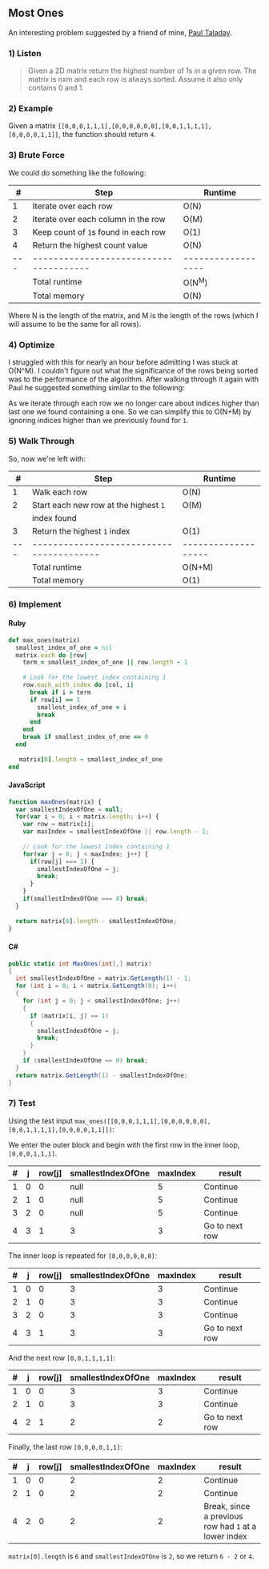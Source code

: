 ## Most Ones
An interesting problem suggested by a friend of mine, [Paul Taladay](https://github.com/PTaladay).

### 1) Listen
> Given a 2D matrix return the highest number of 1s in a given row. The matrix is nxm and each row is always sorted. Assume it also only contains 0 and 1.


### 2) Example
Given a matrix `[[0,0,0,1,1,1],[0,0,0,0,0,0],[0,0,1,1,1,1],[0,0,0,0,1,1]]`, the function should return `4`.


### 3) Brute Force
We could do something like the following:

| # |                 Step                 |     Runtime      |
|---|--------------------------------------|------------------|
| 1 | Iterate over each row                | O(N)             |
| 2 | Iterate over each column in the row  | O(M)             |
| 3 | Keep count of `1`s found in each row | O(1)             |
| 4 | Return the highest count value       | O(N)             |
|---|--------------------------------------|------------------|
|   | Total runtime                        | O(N<sup>M</sup>) |
|   | Total memory                         | O(N)             |

Where N is the length of the matrix, and M is the length of the rows (which I will assume to be the same for all rows).


### 4) Optimize
I struggled with this for nearly an hour before admitting I was stuck at O(N^M). I couldn't figure out what the significance of the rows being sorted was to the performance of the algorithm. After walking through it again with Paul he suggested something similar to the following:

As we iterate through each row we no longer care about indices higher than last one we found containing a one. So we can simplify this to O(N+M) by ignoring indices higher than we previously found for `1`.


### 5) Walk Through
So, now we're left with:

| # |                 Step                   |      Runtime      |
|---|----------------------------------------|-------------------|
| 1 | Walk each row                          | O(N)              |
| 2 | Start each new row at the highest `1`  | O(M)              |
|   | index found                            |                   |
| 3 | Return the highest `1` index           | O(1)              |
|---|----------------------------------------|-------------------|
|   | Total runtime                          | O(N+M)            |
|   | Total memory                           | O(1)              |


### 6) Implement

#### Ruby
```ruby
def max_ones(matrix)
  smallest_index_of_one = nil
  matrix.each do |row|
    term = smallest_index_of_one || row.length - 1
    
    # Look for the lowest index containing 1
    row.each_with_index do |col, i|
      break if i > term
      if row[i] == 1
        smallest_index_of_one = i
        break
      end 
    end
    break if smallest_index_of_one == 0
  end  
  
   matrix[0].length - smallest_index_of_one
end
```

#### JavaScript
```javascript
function maxOnes(matrix) {
  var smallestIndexOfOne = null;
  for(var i = 0; i < matrix.length; i++) {
    var row = matrix[i];
    var maxIndex = smallestIndexOfOne || row.length - 1;
    
    // Look for the lowest index containing 1
    for(var j = 0; j < maxIndex; j++) {
      if(row[j] === 1) {
        smallestIndexOfOne = j;
        break;
      }  
    }
    if(smallestIndexOfOne === 0) break;
  }
  
  return matrix[0].length - smallestIndexOfOne;
}
```

#### C\#
```csharp
public static int MaxOnes(int[,] matrix)
{
  int smallestIndexOfOne = matrix.GetLength(1) - 1;
  for (int i = 0; i < matrix.GetLength(0); i++)
  {
    for (int j = 0; j < smallestIndexOfOne; j++)
    {
      if (matrix[i, j] == 1)
      {
        smallestIndexOfOne = j;
        break;
      }
    }
    if (smallestIndexOfOne == 0) break;
  }
  return matrix.GetLength(1) - smallestIndexOfOne;
}
```

### 7) Test

Using the test input `max_ones([[0,0,0,1,1,1],[0,0,0,0,0,0],[0,0,1,1,1,1],[0,0,0,0,1,1]])`:

We enter the outer block and begin with the first row in the inner loop, `[0,0,0,1,1,1]`.

| # | j | row[j] | smallestIndexOfOne | maxIndex |     result     |
|---|---|--------|--------------------|----------|----------------|
| 1 | 0 |      0 | null               |        5 | Continue       |
| 2 | 1 |      0 | null               |        5 | Continue       |
| 3 | 2 |      0 | null               |        5 | Continue       |
| 4 | 3 |      1 | 3                  |        3 | Go to next row |

The inner loop is repeated for `[0,0,0,0,0,0]`:

| # | j | row[j] | smallestIndexOfOne | maxIndex |     result     |
|---|---|--------|--------------------|----------|----------------|
| 1 | 0 |      0 | 3                  |        3 | Continue       |
| 2 | 1 |      0 | 3                  |        3 | Continue       |
| 3 | 2 |      0 | 3                  |        3 | Continue       |
| 4 | 3 |      1 | 3                  |        3 | Go to next row |

And the next row `[0,0,1,1,1,1]`:

| # | j | row[j] | smallestIndexOfOne | maxIndex |     result     |
|---|---|--------|--------------------|----------|----------------|
| 1 | 0 |      0 | 3                  |        3 | Continue       |
| 2 | 1 |      0 | 3                  |        3 | Continue       |
| 4 | 2 |      1 | 2                  |        2 | Go to next row |

Finally, the last row `[0,0,0,0,1,1]`:

| # | j | row[j] | smallestIndexOfOne | maxIndex |     result     |
|---|---|--------|--------------------|----------|----------------|
| 1 | 0 |      0 | 2                  |        2 | Continue       |
| 2 | 1 |      0 | 2                  |        2 | Continue       |
| 4 | 2 |      0 | 2                  |        2 | Break, since a previous row had `1` at a lower index |

`matrix[0].length` is `6` and `smallestIndexOfOne` is `2`, so we return `6 - 2` or `4`.


